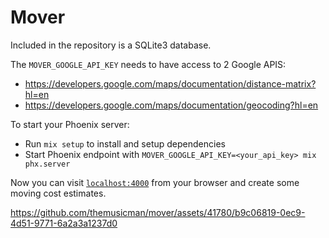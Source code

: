 # Mover

Included in the repository is a SQLite3 database.

The `MOVER_GOOGLE_API_KEY` needs to have access to 2 Google APIS:
- https://developers.google.com/maps/documentation/distance-matrix?hl=en
- https://developers.google.com/maps/documentation/geocoding?hl=en

To start your Phoenix server:

  * Run `mix setup` to install and setup dependencies
  * Start Phoenix endpoint with `MOVER_GOOGLE_API_KEY=<your_api_key> mix phx.server`

Now you can visit [`localhost:4000`](http://localhost:4000) from your browser and create some moving cost estimates.

https://github.com/themusicman/mover/assets/41780/b9c06819-0ec9-4d51-9771-6a2a3a1237d0

